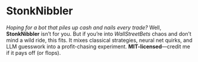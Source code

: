 # StonkNibbler
*Hoping for a bot that piles up cash and nails every trade?* Well, **StonkNibbler** isn’t for you. But if you’re into *WallStreetBets* chaos and don’t mind a wild ride, this fits. It mixes classical strategies, neural net quirks, and LLM guesswork into a profit-chasing experiment. **MIT-licensed**—credit me if it pays off (or flops).
